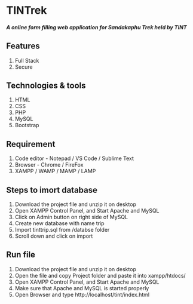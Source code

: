 # TINTrek
##### A online form filling web application for Sandakaphu Trek held by TINT

## Features
1. Full Stack
2. Secure

## Technologies & tools
1. HTML
2. CSS
3. PHP
4. MySQL
5. Bootstrap

## Requirement
1. Code editor - Notepad / VS Code / Sublime Text
2. Browser - Chrome / FireFox
3. XAMPP / WAMP / MAMP / LAMP

## Steps to imort database
1. Download the project file and unzip it on desktop
2. Open XAMPP Control Panel, and Start Apache and MySQL
3. Click on Admin button on right side of MySQL
4. Create new database with name trip
5. Import tinttrip.sql from /databse folder
6. Scroll down and click on import

## Run file
1. Download the project file and unzip it on desktop
2. Open the file and copy Project folder and paste it into xampp/htdocs/
3. Open XAMPP Control Panel, and Start Apache and MySQL
4. Make sure that Apache and MySQL is started properly
5. Open Browser and type http://localhost/tint/index.html
